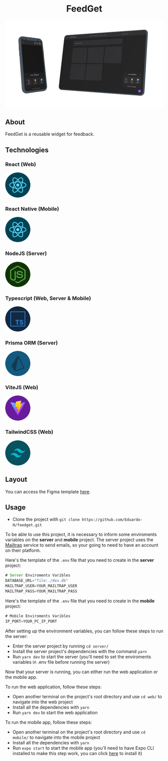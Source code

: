 <div align="center">
  <h1>FeedGet</h1>
</div>

<img src=".github/thumbnail.png" />

## About
FeedGet is a reusable widget for feedback.

## Technologies
### React (Web)
[<img src=".github/react.png" width="80px">](https://reactjs.org/)

### React Native (Mobile)
[<img src=".github/react.png" width="80px">](https://reactnative.dev/)

### NodeJS (Server)
[<img src=".github/node.png" width="80px">](https://nodejs.org/en/)

### Typescript (Web, Server & Mobile)
[<img src=".github/typescript.png" width="80px">](https://www.typescriptlang.org/)

### Prisma ORM (Server)
[<img src=".github/prisma.png" width="80px">](https://www.prisma.io/)

### ViteJS (Web)
[<img src=".github/vitejs.png" width="80px">](https://vitejs.dev/)

### TailwindCSS (Web)
[<img src=".github/tailwindcss.png" width="80px">](https://tailwindcss.com/)

## Layout
You can access the Figma template [here](https://www.figma.com/file/RArvOWvvUsn8232ZOpF8MZ/Feedback-Widget-(Rocketseat)?node-id=100%3A2114).

## Usage
- Clone the project with `git clone https://github.com/Eduardo-H/feedget.git`

To be able to use this project, it is necessary to inform some enviroments variables on the <strong>server</strong> and <strong>mobile</strong> project. The server project uses the [Mailtrap](https://mailtrap.io/) service to send emails, so your going to need to have an account on their platform. 

Here's the template of the `.env` file that you need to create in the <strong>server</strong> project:
```javascript
# Server Enviroments Varibles
DATABASE_URL="file:./dev.db"
MAILTRAP_USER=YOUR_MAILTRAP_USER
MAILTRAP_PASS=YOUR_MAILTRAP_PASS
```

Here's the template of the `.env` file that you need to create in the <strong>mobile</strong> project:
```javascript
# Mobile Enviroments Varibles
IP_PORT=YOUR_PC_IP_PORT
```

After setting up the environment variables, you can follow these steps to run the server:
- Enter the server project by running `cd server/`
- Install the server project's dependencies with the command `yarn`
- Run `yarn dev` to start the server (you'll need to set the enviroments variables in .env file before running the server)

Now that your server is running, you can either run the web application or the mobile app.

To run the web application, follow these steps:
- Open another terminal on the project's root directory and use `cd web/` to navigate into the web project
- Install all the dependencies with `yarn`
- Run `yarn dev` to start the web application

To run the mobile app, follow these steps:
- Open another terminal on the project's root directory and use `cd mobile/` to navigate into the mobile project
- Install all the dependencies with `yarn`
- Run `expo start` to start the mobile app (you'll need to have Expo CLI installed to make this step work, you can click [here](https://docs.expo.dev/workflow/expo-cli/) to install it)